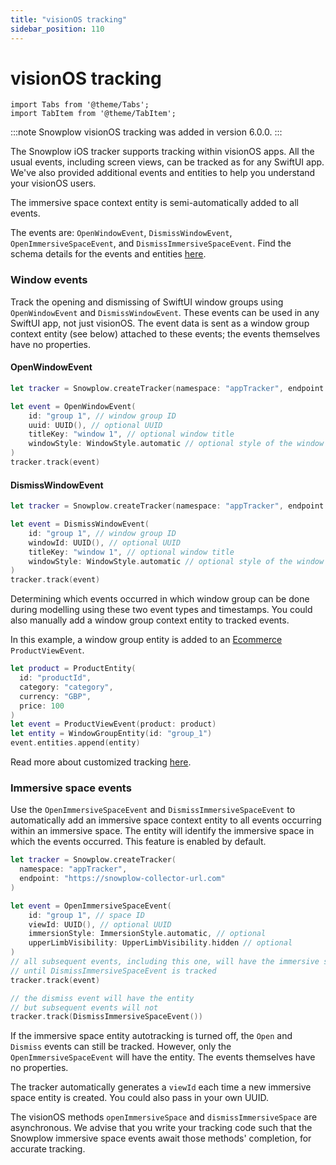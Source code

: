 ```yaml
---
title: "visionOS tracking"
sidebar_position: 110
---
```


# visionOS tracking

```mdx-code-block
import Tabs from '@theme/Tabs';
import TabItem from '@theme/TabItem';
```
:::note
Snowplow visionOS tracking was added in version 6.0.0.
:::

The Snowplow iOS tracker supports tracking within visionOS apps. All the usual events, including screen views, can be tracked as for any SwiftUI app. We've also provided additional events and entities to help you understand your visionOS users.

The immersive space context entity is semi-automatically added to all events.

The events are: `OpenWindowEvent`, `DismissWindowEvent`, `OpenImmersiveSpaceEvent`, and `DismissImmersiveSpaceEvent`. Find the schema details for the events and entities [here](/docs/collecting-data/collecting-from-own-applications/snowplow-tracker-protocol/ootb-data/visionos-swiftui/index.md).

### Window events

Track the opening and dismissing of SwiftUI window groups using `OpenWindowEvent` and `DismissWindowEvent`. These events can be used in any SwiftUI app, not just visionOS. The event data is sent as a window group context entity (see below) attached to these events; the events themselves have no properties.

#### OpenWindowEvent

```swift
let tracker = Snowplow.createTracker(namespace: "appTracker", endpoint: "https://snowplow-collector-url.com")

let event = OpenWindowEvent(
    id: "group 1", // window group ID
    uuid: UUID(), // optional UUID
    titleKey: "window 1", // optional window title
    windowStyle: WindowStyle.automatic // optional style of the window group
)
tracker.track(event)
```

#### DismissWindowEvent

```swift
let tracker = Snowplow.createTracker(namespace: "appTracker", endpoint: "https://snowplow-collector-url.com")

let event = DismissWindowEvent(
    id: "group 1", // window group ID
    windowId: UUID(), // optional UUID
    titleKey: "window 1", // optional window title
    windowStyle: WindowStyle.automatic // optional style of the window group
)
tracker.track(event)
```

Determining which events occurred in which window group can be done during modelling using these two event types and timestamps. You could also manually add a window group context entity to tracked events.

In this example, a window group entity is added to an [Ecommerce](docs/collecting-data/collecting-from-own-applications/mobile-trackers/tracking-events/ecommerce-tracking/index.md) `ProductViewEvent`.

```swift
let product = ProductEntity(
  id: "productId", 
  category: "category", 
  currency: "GBP", 
  price: 100
)
let event = ProductViewEvent(product: product)
let entity = WindowGroupEntity(id: "group_1")
event.entities.append(entity)
```

Read more about customized tracking [here](docs/collecting-data/collecting-from-own-applications/mobile-trackers/custom-tracking-using-schemas/index.md).

### Immersive space events

Use the `OpenImmersiveSpaceEvent` and `DismissImmersiveSpaceEvent` to automatically add an immersive space context entity to all events occurring within an immersive space. The entity will identify the immersive space in which the events occurred. This feature is enabled by default.

```swift
let tracker = Snowplow.createTracker(
  namespace: "appTracker", 
  endpoint: "https://snowplow-collector-url.com"
)

let event = OpenImmersiveSpaceEvent(
    id: "group 1", // space ID
    viewId: UUID(), // optional UUID
    immersionStyle: ImmersionStyle.automatic, // optional
    upperLimbVisibility: UpperLimbVisibility.hidden // optional
)
// all subsequent events, including this one, will have the immersive space entity
// until DismissImmersiveSpaceEvent is tracked
tracker.track(event)

// the dismiss event will have the entity
// but subsequent events will not
tracker.track(DismissImmersiveSpaceEvent())
```

If the immersive space entity autotracking is turned off, the `Open` and `Dismiss` events can still be tracked. However, only the `OpenImmersiveSpaceEvent` will have the entity. The events themselves have no properties.

The tracker automatically generates a `viewId` each time a new immersive space entity is created. You could also pass in your own UUID.

The visionOS methods `openImmersiveSpace` and `dismissImmersiveSpace` are asynchronous. We advise that you write your tracking code such that the Snowplow immersive space events await those methods' completion, for accurate tracking.
